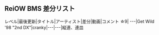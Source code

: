 ## ReiOW BMS 差分リスト

レベル|最後更新|タイトル|アーティスト|差分|動画|コメント
☆9| ---|Get Wild '98 "2nd DX"|cranky|---|---|縦連、連皿
